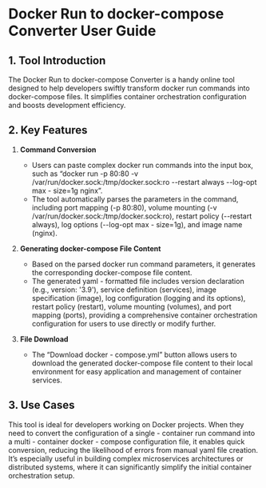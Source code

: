 # Docker Run to docker-compose Converter User Guide

## 1. Tool Introduction

The Docker Run to docker-compose Converter is a handy online tool designed to help developers swiftly transform docker run commands into docker-compose files. It simplifies container orchestration configuration and boosts development efficiency.

## 2. Key Features

  1. **Command Conversion**

     * Users can paste complex docker run commands into the input box, such as “docker run -p 80:80 -v /var/run/docker.sock:/tmp/docker.sock:ro --restart always --log-opt max - size=1g nginx”.
     * The tool automatically parses the parameters in the command, including port mapping (-p 80:80), volume mounting (-v /var/run/docker.sock:/tmp/docker.sock:ro), restart policy (--restart always), log options (--log-opt max - size=1g), and image name (nginx).

  2. **Generating docker-compose File Content**

     * Based on the parsed docker run command parameters, it generates the corresponding docker-compose file content.
     * The generated yaml - formatted file includes version declaration (e.g., version: '3.9'), service definition (services), image specification (image), log configuration (logging and its options), restart policy (restart), volume mounting (volumes), and port mapping (ports), providing a comprehensive container orchestration configuration for users to use directly or modify further.

  3. **File Download**

     * The “Download docker - compose.yml” button allows users to download the generated docker-compose file content to their local environment for easy application and management of container services.

## 3. Use Cases

This tool is ideal for developers working on Docker projects. When they need to convert the configuration of a single - container run command into a multi - container docker - compose configuration file, it enables quick conversion, reducing the likelihood of errors from manual yaml file creation. It’s especially useful in building complex microservices architectures or distributed systems, where it can significantly simplify the initial container orchestration setup.